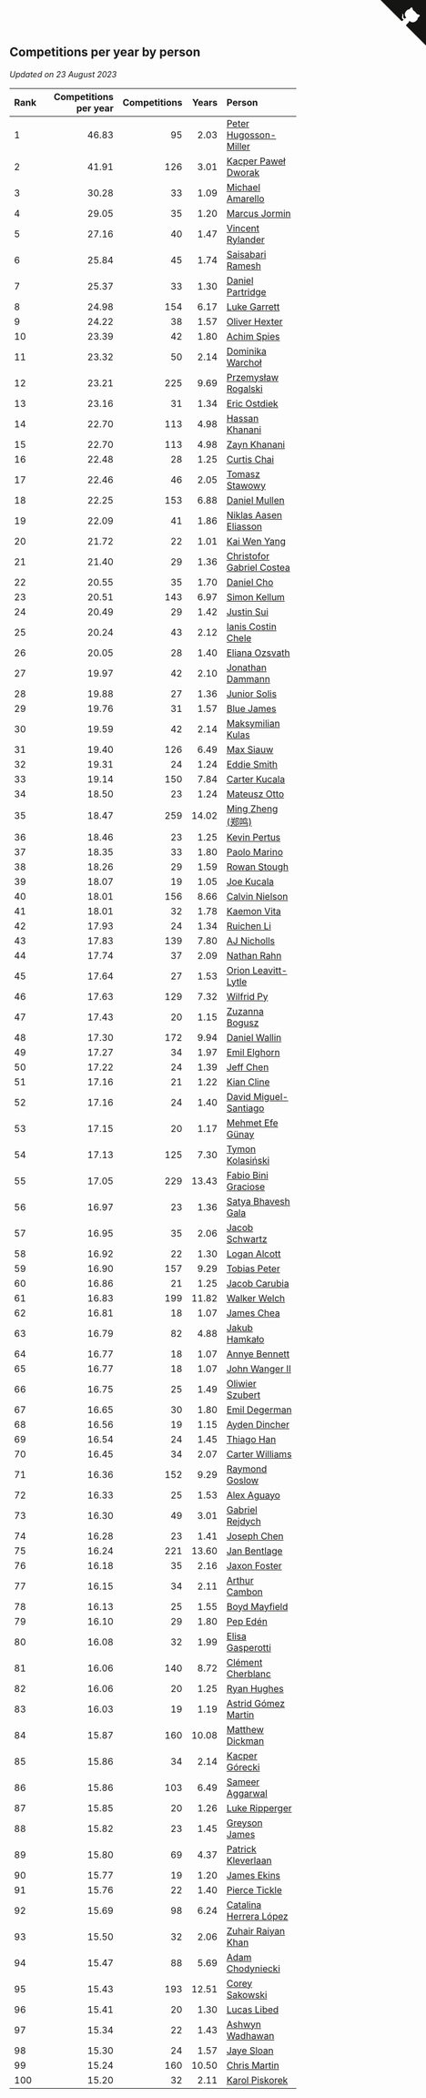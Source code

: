## Competitions per year by person

*Updated on 23 August 2023*

| Rank | Competitions per year | Competitions | Years | Person |
| :--- | ---: | ---: | ---: | :--- |
| 1 | 46.83 | 95 | 2.03 | [Peter Hugosson-Miller](https://www.worldcubeassociation.org/persons/2021HUGO01) |
| 2 | 41.91 | 126 | 3.01 | [Kacper Paweł Dworak](https://www.worldcubeassociation.org/persons/2020DWOR01) |
| 3 | 30.28 | 33 | 1.09 | [Michael Amarello](https://www.worldcubeassociation.org/persons/2022AMAR09) |
| 4 | 29.05 | 35 | 1.20 | [Marcus Jormin](https://www.worldcubeassociation.org/persons/2022JORM01) |
| 5 | 27.16 | 40 | 1.47 | [Vincent Rylander](https://www.worldcubeassociation.org/persons/2022RYLA01) |
| 6 | 25.84 | 45 | 1.74 | [Saisabari Ramesh](https://www.worldcubeassociation.org/persons/2021RAME01) |
| 7 | 25.37 | 33 | 1.30 | [Daniel Partridge](https://www.worldcubeassociation.org/persons/2022PART02) |
| 8 | 24.98 | 154 | 6.17 | [Luke Garrett](https://www.worldcubeassociation.org/persons/2017GARR05) |
| 9 | 24.22 | 38 | 1.57 | [Oliver Hexter](https://www.worldcubeassociation.org/persons/2022HEXT01) |
| 10 | 23.39 | 42 | 1.80 | [Achim Spies](https://www.worldcubeassociation.org/persons/2021SPIE01) |
| 11 | 23.32 | 50 | 2.14 | [Dominika Warchoł](https://www.worldcubeassociation.org/persons/2021WARC01) |
| 12 | 23.21 | 225 | 9.69 | [Przemysław Rogalski](https://www.worldcubeassociation.org/persons/2013ROGA02) |
| 13 | 23.16 | 31 | 1.34 | [Eric Ostdiek](https://www.worldcubeassociation.org/persons/2022OSTD01) |
| 14 | 22.70 | 113 | 4.98 | [Hassan Khanani](https://www.worldcubeassociation.org/persons/2018KHAN26) |
| 15 | 22.70 | 113 | 4.98 | [Zayn Khanani](https://www.worldcubeassociation.org/persons/2018KHAN28) |
| 16 | 22.48 | 28 | 1.25 | [Curtis Chai](https://www.worldcubeassociation.org/persons/2022CHAI02) |
| 17 | 22.46 | 46 | 2.05 | [Tomasz Stawowy](https://www.worldcubeassociation.org/persons/2021STAW01) |
| 18 | 22.25 | 153 | 6.88 | [Daniel Mullen](https://www.worldcubeassociation.org/persons/2016MULL04) |
| 19 | 22.09 | 41 | 1.86 | [Niklas Aasen Eliasson](https://www.worldcubeassociation.org/persons/2021ELIA01) |
| 20 | 21.72 | 22 | 1.01 | [Kai Wen Yang](https://www.worldcubeassociation.org/persons/2022YANG19) |
| 21 | 21.40 | 29 | 1.36 | [Christofor Gabriel Costea](https://www.worldcubeassociation.org/persons/2022COST03) |
| 22 | 20.55 | 35 | 1.70 | [Daniel Cho](https://www.worldcubeassociation.org/persons/2021CHOD01) |
| 23 | 20.51 | 143 | 6.97 | [Simon Kellum](https://www.worldcubeassociation.org/persons/2016KELL12) |
| 24 | 20.49 | 29 | 1.42 | [Justin Sui](https://www.worldcubeassociation.org/persons/2022SUIJ01) |
| 25 | 20.24 | 43 | 2.12 | [Ianis Costin Chele](https://www.worldcubeassociation.org/persons/2021CHEL01) |
| 26 | 20.05 | 28 | 1.40 | [Eliana Ozsvath](https://www.worldcubeassociation.org/persons/2022OZSV01) |
| 27 | 19.97 | 42 | 2.10 | [Jonathan Dammann](https://www.worldcubeassociation.org/persons/2021DAMM01) |
| 28 | 19.88 | 27 | 1.36 | [Junior Solis](https://www.worldcubeassociation.org/persons/2022SOLI03) |
| 29 | 19.76 | 31 | 1.57 | [Blue James](https://www.worldcubeassociation.org/persons/2022JAME01) |
| 30 | 19.59 | 42 | 2.14 | [Maksymilian Kulas](https://www.worldcubeassociation.org/persons/2021KULA02) |
| 31 | 19.40 | 126 | 6.49 | [Max Siauw](https://www.worldcubeassociation.org/persons/2017SIAU02) |
| 32 | 19.31 | 24 | 1.24 | [Eddie Smith](https://www.worldcubeassociation.org/persons/2022SMIT20) |
| 33 | 19.14 | 150 | 7.84 | [Carter Kucala](https://www.worldcubeassociation.org/persons/2015KUCA01) |
| 34 | 18.50 | 23 | 1.24 | [Mateusz Otto](https://www.worldcubeassociation.org/persons/2022OTTO01) |
| 35 | 18.47 | 259 | 14.02 | [Ming Zheng (郑鸣)](https://www.worldcubeassociation.org/persons/2009ZHEN11) |
| 36 | 18.46 | 23 | 1.25 | [Kevin Pertus](https://www.worldcubeassociation.org/persons/2022PERT01) |
| 37 | 18.35 | 33 | 1.80 | [Paolo Marino](https://www.worldcubeassociation.org/persons/2021MARI04) |
| 38 | 18.26 | 29 | 1.59 | [Rowan Stough](https://www.worldcubeassociation.org/persons/2022STOU01) |
| 39 | 18.07 | 19 | 1.05 | [Joe Kucala](https://www.worldcubeassociation.org/persons/2022KUCA01) |
| 40 | 18.01 | 156 | 8.66 | [Calvin Nielson](https://www.worldcubeassociation.org/persons/2014NIEL03) |
| 41 | 18.01 | 32 | 1.78 | [Kaemon Vita](https://www.worldcubeassociation.org/persons/2021VITA01) |
| 42 | 17.93 | 24 | 1.34 | [Ruichen Li](https://www.worldcubeassociation.org/persons/2022LIRU02) |
| 43 | 17.83 | 139 | 7.80 | [AJ Nicholls](https://www.worldcubeassociation.org/persons/2015NICH04) |
| 44 | 17.74 | 37 | 2.09 | [Nathan Rahn](https://www.worldcubeassociation.org/persons/2021RAHN01) |
| 45 | 17.64 | 27 | 1.53 | [Orion Leavitt-Lytle](https://www.worldcubeassociation.org/persons/2022LEAV01) |
| 46 | 17.63 | 129 | 7.32 | [Wilfrid Py](https://www.worldcubeassociation.org/persons/2016PYWI01) |
| 47 | 17.43 | 20 | 1.15 | [Zuzanna Bogusz](https://www.worldcubeassociation.org/persons/2022BOGU01) |
| 48 | 17.30 | 172 | 9.94 | [Daniel Wallin](https://www.worldcubeassociation.org/persons/2013WALL03) |
| 49 | 17.27 | 34 | 1.97 | [Emil Elghorn](https://www.worldcubeassociation.org/persons/2021ELGH01) |
| 50 | 17.22 | 24 | 1.39 | [Jeff Chen](https://www.worldcubeassociation.org/persons/2022CHEN19) |
| 51 | 17.16 | 21 | 1.22 | [Kian Cline](https://www.worldcubeassociation.org/persons/2022CLIN01) |
| 52 | 17.16 | 24 | 1.40 | [David Miguel-Santiago](https://www.worldcubeassociation.org/persons/2022MIGU02) |
| 53 | 17.15 | 20 | 1.17 | [Mehmet Efe Günay](https://www.worldcubeassociation.org/persons/2022GUNA05) |
| 54 | 17.13 | 125 | 7.30 | [Tymon Kolasiński](https://www.worldcubeassociation.org/persons/2016KOLA02) |
| 55 | 17.05 | 229 | 13.43 | [Fabio Bini Graciose](https://www.worldcubeassociation.org/persons/2010GRAC02) |
| 56 | 16.97 | 23 | 1.36 | [Satya Bhavesh Gala](https://www.worldcubeassociation.org/persons/2022GALA03) |
| 57 | 16.95 | 35 | 2.06 | [Jacob Schwartz](https://www.worldcubeassociation.org/persons/2021SCHW01) |
| 58 | 16.92 | 22 | 1.30 | [Logan Alcott](https://www.worldcubeassociation.org/persons/2022ALCO02) |
| 59 | 16.90 | 157 | 9.29 | [Tobias Peter](https://www.worldcubeassociation.org/persons/2014PETE03) |
| 60 | 16.86 | 21 | 1.25 | [Jacob Carubia](https://www.worldcubeassociation.org/persons/2022CARU02) |
| 61 | 16.83 | 199 | 11.82 | [Walker Welch](https://www.worldcubeassociation.org/persons/2011WELC01) |
| 62 | 16.81 | 18 | 1.07 | [James Chea](https://www.worldcubeassociation.org/persons/2022CHEA05) |
| 63 | 16.79 | 82 | 4.88 | [Jakub Hamkało](https://www.worldcubeassociation.org/persons/2018HAMK01) |
| 64 | 16.77 | 18 | 1.07 | [Annye Bennett](https://www.worldcubeassociation.org/persons/2022BENN11) |
| 65 | 16.77 | 18 | 1.07 | [John Wanger II](https://www.worldcubeassociation.org/persons/2022WANG39) |
| 66 | 16.75 | 25 | 1.49 | [Oliwier Szubert](https://www.worldcubeassociation.org/persons/2022SZUB01) |
| 67 | 16.65 | 30 | 1.80 | [Emil Degerman](https://www.worldcubeassociation.org/persons/2021DEGE01) |
| 68 | 16.56 | 19 | 1.15 | [Ayden Dincher](https://www.worldcubeassociation.org/persons/2022DINC01) |
| 69 | 16.54 | 24 | 1.45 | [Thiago Han](https://www.worldcubeassociation.org/persons/2022HANT01) |
| 70 | 16.45 | 34 | 2.07 | [Carter Williams](https://www.worldcubeassociation.org/persons/2021WILL06) |
| 71 | 16.36 | 152 | 9.29 | [Raymond Goslow](https://www.worldcubeassociation.org/persons/2014GOSL01) |
| 72 | 16.33 | 25 | 1.53 | [Alex Aguayo](https://www.worldcubeassociation.org/persons/2022AGUA01) |
| 73 | 16.30 | 49 | 3.01 | [Gabriel Rejdych](https://www.worldcubeassociation.org/persons/2020REJD01) |
| 74 | 16.28 | 23 | 1.41 | [Joseph Chen](https://www.worldcubeassociation.org/persons/2022CHEN16) |
| 75 | 16.24 | 221 | 13.60 | [Jan Bentlage](https://www.worldcubeassociation.org/persons/2010BENT01) |
| 76 | 16.18 | 35 | 2.16 | [Jaxon Foster](https://www.worldcubeassociation.org/persons/2021FOST01) |
| 77 | 16.15 | 34 | 2.11 | [Arthur Cambon](https://www.worldcubeassociation.org/persons/2021CAMB01) |
| 78 | 16.13 | 25 | 1.55 | [Boyd Mayfield](https://www.worldcubeassociation.org/persons/2022MAYF01) |
| 79 | 16.10 | 29 | 1.80 | [Pep Edén](https://www.worldcubeassociation.org/persons/2021EDEN01) |
| 80 | 16.08 | 32 | 1.99 | [Elisa Gasperotti](https://www.worldcubeassociation.org/persons/2021GASP01) |
| 81 | 16.06 | 140 | 8.72 | [Clément Cherblanc](https://www.worldcubeassociation.org/persons/2014CHER05) |
| 82 | 16.06 | 20 | 1.25 | [Ryan Hughes](https://www.worldcubeassociation.org/persons/2022HUGH04) |
| 83 | 16.03 | 19 | 1.19 | [Astrid Gómez Martin](https://www.worldcubeassociation.org/persons/2022MART26) |
| 84 | 15.87 | 160 | 10.08 | [Matthew Dickman](https://www.worldcubeassociation.org/persons/2013DICK01) |
| 85 | 15.86 | 34 | 2.14 | [Kacper Górecki](https://www.worldcubeassociation.org/persons/2021GORE01) |
| 86 | 15.86 | 103 | 6.49 | [Sameer Aggarwal](https://www.worldcubeassociation.org/persons/2017AGGA01) |
| 87 | 15.85 | 20 | 1.26 | [Luke Ripperger](https://www.worldcubeassociation.org/persons/2022RIPP01) |
| 88 | 15.82 | 23 | 1.45 | [Greyson James](https://www.worldcubeassociation.org/persons/2022JAME02) |
| 89 | 15.80 | 69 | 4.37 | [Patrick Kleverlaan](https://www.worldcubeassociation.org/persons/2019KLEV01) |
| 90 | 15.77 | 19 | 1.20 | [James Ekins](https://www.worldcubeassociation.org/persons/2022EKIN01) |
| 91 | 15.76 | 22 | 1.40 | [Pierce Tickle](https://www.worldcubeassociation.org/persons/2022TICK01) |
| 92 | 15.69 | 98 | 6.24 | [Catalina Herrera López](https://www.worldcubeassociation.org/persons/2017LOPE31) |
| 93 | 15.50 | 32 | 2.06 | [Zuhair Raiyan Khan](https://www.worldcubeassociation.org/persons/2021KHAN05) |
| 94 | 15.47 | 88 | 5.69 | [Adam Chodyniecki](https://www.worldcubeassociation.org/persons/2017CHOD02) |
| 95 | 15.43 | 193 | 12.51 | [Corey Sakowski](https://www.worldcubeassociation.org/persons/2011SAKO01) |
| 96 | 15.41 | 20 | 1.30 | [Lucas Libed](https://www.worldcubeassociation.org/persons/2022LIBE02) |
| 97 | 15.34 | 22 | 1.43 | [Ashwyn Wadhawan](https://www.worldcubeassociation.org/persons/2022WADH02) |
| 98 | 15.30 | 24 | 1.57 | [Jaye Sloan](https://www.worldcubeassociation.org/persons/2022SLOA01) |
| 99 | 15.24 | 160 | 10.50 | [Chris Martin](https://www.worldcubeassociation.org/persons/2013MART03) |
| 100 | 15.20 | 32 | 2.11 | [Karol Piskorek](https://www.worldcubeassociation.org/persons/2021PISK01) |


<a href="https://github.com/JustinTimeCuber/wca_statistics" class="github-corner" aria-label="View source on Github"><svg width="80" height="80" viewBox="0 0 250 250" style="fill:#151513; color:#fff; position: absolute; top: 0; border: 0; right: 0;" aria-hidden="true"><path d="M0,0 L115,115 L130,115 L142,142 L250,250 L250,0 Z"></path><path d="M128.3,109.0 C113.8,99.7 119.0,89.6 119.0,89.6 C122.0,82.7 120.5,78.6 120.5,78.6 C119.2,72.0 123.4,76.3 123.4,76.3 C127.3,80.9 125.5,87.3 125.5,87.3 C122.9,97.6 130.6,101.9 134.4,103.2" fill="currentColor" style="transform-origin: 130px 106px;" class="octo-arm"></path><path d="M115.0,115.0 C114.9,115.1 118.7,116.5 119.8,115.4 L133.7,101.6 C136.9,99.2 139.9,98.4 142.2,98.6 C133.8,88.0 127.5,74.4 143.8,58.0 C148.5,53.4 154.0,51.2 159.7,51.0 C160.3,49.4 163.2,43.6 171.4,40.1 C171.4,40.1 176.1,42.5 178.8,56.2 C183.1,58.6 187.2,61.8 190.9,65.4 C194.5,69.0 197.7,73.2 200.1,77.6 C213.8,80.2 216.3,84.9 216.3,84.9 C212.7,93.1 206.9,96.0 205.4,96.6 C205.1,102.4 203.0,107.8 198.3,112.5 C181.9,128.9 168.3,122.5 157.7,114.1 C157.9,116.9 156.7,120.9 152.7,124.9 L141.0,136.5 C139.8,137.7 141.6,141.9 141.8,141.8 Z" fill="currentColor" class="octo-body"></path></svg></a><style>.github-corner:hover .octo-arm{animation:octocat-wave 560ms ease-in-out}@keyframes octocat-wave{0%,100%{transform:rotate(0)}20%,60%{transform:rotate(-25deg)}40%,80%{transform:rotate(10deg)}}@media (max-width:500px){.github-corner:hover .octo-arm{animation:none}.github-corner .octo-arm{animation:octocat-wave 560ms ease-in-out}}</style>
